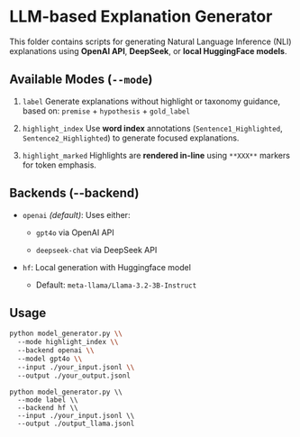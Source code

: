 # LLM-based Explanation Generator

This folder contains scripts for generating Natural Language Inference (NLI) explanations using **OpenAI API**, **DeepSeek**, or **local HuggingFace models**.

## Available Modes (`--mode`)

1. `label`
Generate explanations without highlight or taxonomy guidance, based on: `premise` + `hypothesis` + `gold_label`

2. `highlight_index`
Use **word index** annotations (`Sentence1_Highlighted`, `Sentence2_Highlighted`) to generate focused explanations.

3. `highlight_marked`
Highlights are **rendered in-line** using `**XXX**` markers for token emphasis.

## Backends (--backend)

- `openai` *(default)*: Uses either:

  - `gpt4o` via OpenAI API

  - `deepseek-chat` via DeepSeek API

- `hf`: Local generation with Huggingface model

  - Default: `meta-llama/Llama-3.2-3B-Instruct`

## Usage

```bash
python model_generator.py \\
  --mode highlight_index \\
  --backend openai \\
  --model gpt4o \\
  --input ./your_input.jsonl \\
  --output ./your_output.jsonl
```

```
python model_generator.py \\
  --mode label \\
  --backend hf \\
  --input ./your_input.jsonl \\
  --output ./output_llama.jsonl
```